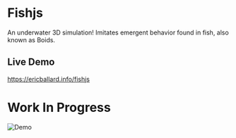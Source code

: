 # Fishjs
An underwater 3D simulation! Imitates emergent behavior found in fish, also known as Boids.


## Live Demo
https://ericballard.info/fishjs


# Work In Progress

![Demo](/media/fishjs_demo.gif)
